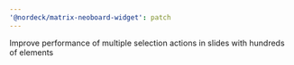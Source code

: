 ```yaml
---
'@nordeck/matrix-neoboard-widget': patch
---
```


Improve performance of multiple selection actions in slides with hundreds of elements
